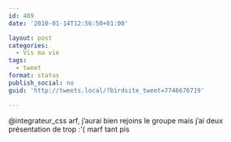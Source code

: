 ```yaml
---
id: 489
date: '2010-01-14T12:56:50+01:00'

layout: post
categories:
  - Vis ma vie
tags:
  - tweet
format: status
publish_social: no
guid: 'http://tweets.local/?birdsite_tweet=7746676719'

---
```


@integrateur\_css arf, j’aurai bien rejoins le groupe mais j’ai deux présentation de trop :'( marf tant pis